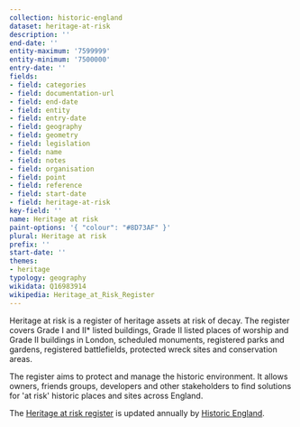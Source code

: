 ```yaml
---
collection: historic-england
dataset: heritage-at-risk
description: ''
end-date: ''
entity-maximum: '7599999'
entity-minimum: '7500000'
entry-date: ''
fields:
- field: categories
- field: documentation-url
- field: end-date
- field: entity
- field: entry-date
- field: geography
- field: geometry
- field: legislation
- field: name
- field: notes
- field: organisation
- field: point
- field: reference
- field: start-date
- field: heritage-at-risk
key-field: ''
name: Heritage at risk
paint-options: '{ "colour": "#8D73AF" }'
plural: Heritage at risk
prefix: ''
start-date: ''
themes:
- heritage
typology: geography
wikidata: Q16983914
wikipedia: Heritage_at_Risk_Register
---
```

Heritage at risk is a register of heritage assets at risk of decay. The register covers Grade I and II* listed buildings, Grade II listed places of worship and Grade II buildings in London, scheduled monuments, registered parks and gardens, registered battlefields, protected wreck sites and conservation areas.

The register aims to protect and manage the historic environment. It allows owners, friends groups, developers and other stakeholders to find solutions for 'at risk' historic places and sites across England.

The [Heritage at risk register](https://historicengland.org.uk/advice/heritage-at-risk/search-register/) is updated annually by [Historic England](https://historicengland.org.uk/).
